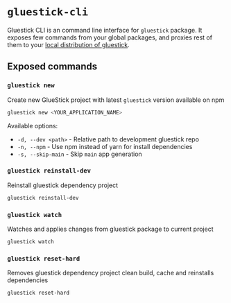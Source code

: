 # `gluestick-cli`
Gluestick CLI is an command line interface for `gluestick` package. It exposes few commands from your global packages, and proxies rest of them to your [local distribution of gluestick](../packages/gluestick).

## Exposed commands

### `gluestick new`

Create new GlueStick project with latest `gluestick` version available on npm

```bash
gluestick new <YOUR_APPLICATION_NAME>
```

Available options:

* `-d, --dev <path>` - Relative path to development gluestick repo
* `-n, --npm` - Use npm instead of yarn for install dependencies
* `-s, --skip-main` - Skip `main` app generation


### `gluestick reinstall-dev`

Reinstall gluestick dependency project

```bash
gluestick reinstall-dev
```

### `gluestick watch`

Watches and applies changes from gluestick package to current project

```bash
gluestick watch
```

### `gluestick reset-hard`

Removes gluestick dependency project clean build, cache and reinstalls dependencies

```bash
gluestick reset-hard
```
